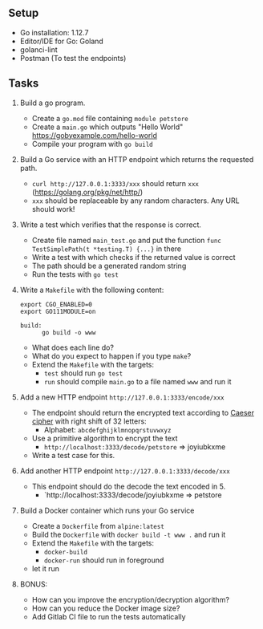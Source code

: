 ## Setup
- Go installation: 1.12.7
- Editor/IDE for Go: Goland
- golanci-lint
- Postman (To test the endpoints)

## Tasks
1. Build a go program.
   * Create a `go.mod` file containing `module petstore`
   * Create a `main.go` which outputs "Hello World" https://gobyexample.com/hello-world
   * Compile your program with `go build`
   
2. Build a Go service with an HTTP endpoint which returns the requested path.
   * `curl http://127.0.0.1:3333/xxx` should return `xxx` (https://golang.org/pkg/net/http/)
   * `xxx` should be replaceable by any random characters. Any URL should work!
   
3. Write a test which verifies that the response is correct.
   * Create file named `main_test.go` and put the function `func TestSimplePath(t *testing.T) {...}` in there
   * Write a test with  which checks if the returned value is correct
   * The path should be a generated random string
   * Run the tests with `go test`
   
4. Write a `Makefile` with the following content:
   ```
   export CGO_ENABLED=0
   export GO111MODULE=on
   
   build:
	     go build -o www
   ```
   * What does each line do?
   * What do you expect to happen if you type `make`?
   * Extend the `Makefile` with the targets:
     - `test` should run `go test`
     - `run`  should compile `main.go` to a file named `www` and run it
   
5. Add a new HTTP endpoint `http://127.0.0.1:3333/encode/xxx`
   * The endpoint should return the encrypted text according to [Caeser cipher](https://en.wikipedia.org/wiki/Caesar_cipher) with right shift of 32 letters:
     * Alphabet: `abcdefghijklmnopqrstuvwxyz`
   * Use a primitive algorithm to encrypt the text
     * `http://localhost:3333/decode/petstore` => joyiubkxme
   * Write a test case for this.
   
6. Add another HTTP endpoint `http://127.0.0.1:3333/decode/xxx`

   - This endpoint should do the decode the text encoded in 5.
     - `http://localhost:3333/decode/joyiubkxme => petstore

7. Build a Docker container which runs your Go service
   * Create a `Dockerfile` from `alpine:latest`
   * Build the `Dockerfile` with `docker build -t www .` and run it
   * Extend the `Makefile` with the targets:
     - `docker-build`
     - `docker-run` should run in foreground
   * let it run

8. BONUS:

   - How can you improve the encryption/decryption algorithm?
   - How can you reduce the Docker image size?
   - Add Gitlab CI file to run the tests automatically
